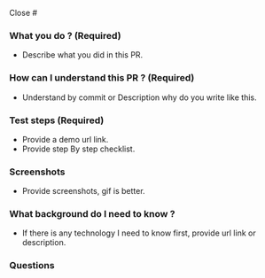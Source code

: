 Close #

### What you do ? (Required)

- Describe what you did in this PR.

### How can I understand this PR ? (Required)

- Understand by commit or Description why do you write like this.

### Test steps (Required)

- Provide a demo url link.
- Provide step By step checklist.

### Screenshots

- Provide screenshots, gif is better.

### What background do I need to know ?

- If there is any technology I need to know first, provide url link or description.

### Questions
